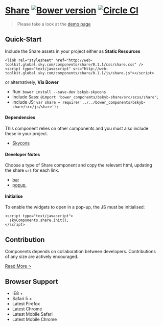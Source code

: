 [Share](http://skyglobal.github.io/share/) [![Bower version](http://img.shields.io/bower/v/bskyb-share.svg)]() [![Circle CI](https://circleci.com/gh/skyglobal/share/tree/master.svg?style=svg)](https://circleci.com/gh/skyglobal/share/tree/master)
========================

> Please take a look at the [demo page](http://skyglobal.github.io/share/)

## Quick-Start

Include the Share assets in your project either as **Static Resources**

```
<link rel="stylesheet" href="http://web-toolkit.global.sky.com/components/share/0.1.1/css/share.css" />
<script type="text/javascript" src="http://web-toolkit.global.sky.com/components/share/0.1.1/js/share.js"></script>
```

or alternatively, **Via Bower**

 * Run: `bower install --save-dev bskyb-skycons`
 * Include Sass: `@import 'bower_components/bskyb-share/src/scss/share';`
 * Include JS: `var share = require('../../bower_components/bskyb-share/src/js/share');`


#### Dependencies 

This component relies on other components and you must also include these in your project.

 * [Skycons](https://github.com/skyglobal/skycons)

#### Developer Notes

Choose a type of Share component and copy the relevant html, updating the share `url` for each link.
 * [bar](demo/_includes/bar.html)
 * [popup](demo/_includes/popup.html),

#### Initialise

To enable the widgets to open in a pop-up, the JS must be initialised:

```
<script type="text/javascript">
  skyComponents.share.init();
</script>
```

## Contribution

Components depends on collaboration between developers. Contributions of any size are actively encouraged.

[Read More >](CONTRIBUTING.md)

## Browser Support

 * IE8 +
 * Safari 5 +
 * Latest Firefox
 * Latest Chrome
 * Latest Mobile Safari
 * Latest Mobile Chrome
